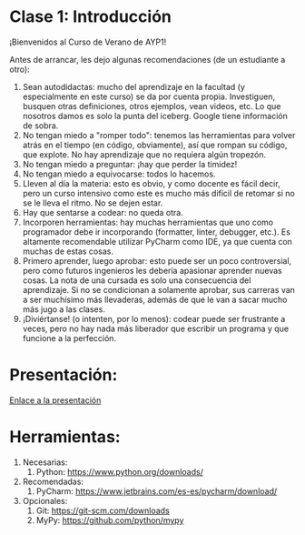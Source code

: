# Clase 1: Introducción

¡Bienvenidos al Curso de Verano de AYP1!

Antes de arrancar, les dejo algunas recomendaciones (de un estudiante a otro):

1. Sean autodidactas: mucho del aprendizaje en la facultad (y especialmente en este curso) se da por cuenta propia. Investiguen, busquen otras definiciones, otros ejemplos, vean videos, etc. Lo que nosotros damos es solo la punta del iceberg. Google tiene información de sobra.
2. No tengan miedo a "romper todo": tenemos las herramientas para volver atrás en el tiempo (en código, obviamente), así que rompan su código, que explote. No hay aprendizaje que no requiera algún tropezón.
3. No tengan miedo a preguntar: ¡hay que perder la timidez!
4. No tengan miedo a equivocarse: todos lo hacemos.
5. Lleven al día la materia: esto es obvio, y como docente es fácil decir, pero un curso intensivo como este es mucho más difícil de retomar si no se le lleva el ritmo. No se dejen estar.
6. Hay que sentarse a codear: no queda otra.
7. Incorporen herramientas: hay muchas herramientas que uno como programador debe ir incorporando (formatter, linter, debugger, etc.). Es altamente recomendable utilizar PyCharm como IDE, ya que cuenta con muchas de estas cosas.
8. Primero aprender, luego aprobar: esto puede ser un poco controversial, pero como futuros ingenieros les debería apasionar aprender nuevas cosas. La nota de una cursada es solo una consecuencia del aprendizaje. Si no se condicionan a solamente aprobar, sus carreras van a ser muchísimo más llevaderas, además de que le van a sacar mucho más jugo a las clases.
9. ¡Diviértanse! (o intenten, por lo menos): codear puede ser frustrante a veces, pero no hay nada más liberador que escribir un programa y que funcione a la perfección.

# Presentación:

[Enlace a la presentación](https://docs.google.com/presentation/d/1shFzMBrTle53-bb5mjrm-jOxpS9mPfevykJMxmQdi3Y/edit?usp=sharing)

# Herramientas:

1. Necesarias:
   1. Python: https://www.python.org/downloads/
2. Recomendadas:
   1. PyCharm: https://www.jetbrains.com/es-es/pycharm/download/
3. Opcionales:
   1. Git: https://git-scm.com/downloads
   2. MyPy: https://github.com/python/mypy